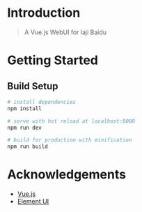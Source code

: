 # Introduction

> A Vue.js WebUI for laji Baidu

# Getting Started

## Build Setup

``` bash
# install dependencies
npm install

# serve with hot reload at localhost:8080
npm run dev

# build for production with minification
npm run build
```
# Acknowledgements

* [Vue.js](https://github.com/vuejs/vue)
* [Element UI](https://github.com/ElemeFE/element)
